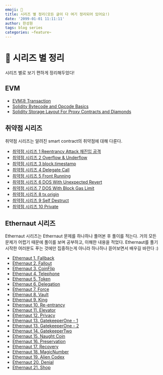 ```yaml
---
emoji: 🧢
title: 시리즈 별 정리(모든 글이 다 여기 정리되어 있어요!) 
date: '2099-01-01 11:11:11'
author: 한성원
tags: blog series 
categories: ~feature~
---
```



# 👋 시리즈 별 정리
시리즈 별로 보기 편하게 정리해두었다!

## EVM
- [EVM과 Transaction](https://holyhansss.github.io/EVM/evm/)
- [Solidity Bytecode and Opcode Basics](https://holyhansss.github.io/EVM/SolidityBytecodeandOpcodeBasics/)
- [Solidity Storage Layout For Proxy Contracts and Diamonds](https://holyhansss.github.io/EVM/StorageLayoutForProxy/)

## 취약점 시리즈
취약점 시리즈는 알려진 smart contract의 취약점에 대해 다룬다.

- [취약점 시리즈 1 Reentrancy Attack 재진입 공격](https://holyhansss.github.io/vulnerability/reentrancy_attack/reentrancy_attack/)
- [취약점 시리즈 2 Overflow & Underflow](https://holyhansss.github.io/vulnerability/over_under_flow/over_under_flow/)
- [취약점 시리즈 3 block.timestamp](https://holyhansss.github.io/vulnerability/block_timestamp/block_timestamp/)
- [취약점 시리즈 4 Delegate Call](https://holyhansss.github.io/vulnerability/delegate_call/delegate_call/)
- [취약점 시리즈 5 Front Running](https://holyhansss.github.io/vulnerability/front_running/front_running/)
- [취약점 시리즈 6 DOS With Unexpected Revert](https://holyhansss.github.io/vulnerability/dos_with_unexpected_revert/dos_unexpected_revert/)
- [취약점 시리즈 7 DOS With Block Gas Limit](https://holyhansss.github.io/vulnerability/dos_with_block_gas_limit/dos_block_gas_limit/)
- [취약점 시리즈 8 tx.origin](https://holyhansss.github.io/vulnerability/tx.origin/tx_origin/)
- [취약점 시리즈 9 Self Destruct](https://holyhansss.github.io/vulnerability/selfdestruct/selfdestruct/)
- [취약점 시리즈 10 Private](https://holyhansss.github.io/vulnerability/private_variable/private_variable/)


## Ethernaut 시리즈
Ethernaut 시리즈는 Ethernaut 문제를 하나하나 풀어본 후 풀이를 적는다. 거의 모든 문제가 어렵기 때문에 풀이를 보며 공부하고, 이해한 내용을 적었다. Ethernaut를 풀기 시작한 여러분도 푸는 것에만 집중하는게 아니라 하나하나 뜯어보면서 배우길 바란다 :) 

- [Ethernaut 1. Fallback](https://holyhansss.github.io/ethernaut/1_fallback_ethernaut/1_fallback_ethernaut/) 
- [Ethernaut 2. Fallout](https://holyhansss.github.io/ethernaut/2_fallout_ethernaut/2_fallout_ethernaut/)
- [Ethernaut 3. CoinFlip](https://holyhansss.github.io/ethernaut/3_coinFilp_ethernaut/3_coinFlip_ethernaut/)
- [Ethernaut 4. Telephone](https://holyhansss.github.io/ethernaut/4_telephone_ethernaut/4_telephone_ethernaut/)
- [Ethernaut 5. Token](https://holyhansss.github.io/ethernaut/5_token_ethernaut/5_token_ethernaut/)
- [Ethernaut 6. Delegation](https://holyhansss.github.io/ethernaut/6_delegation_ethernaut/6_delegation_ethernaut/)
- [Ethernaut 7. Force](https://holyhansss.github.io/ethernaut/7_force_ethernaut/7_force_ethernaut/)
- [Ethernaut 8. Vault](https://holyhansss.github.io/ethernaut/8_vault_ethernaut/8_vault_ethernaut/)
- [Ethernaut 9. King](https://holyhansss.github.io/ethernaut/9_king_ethernaut/9_king_ethernaut/)
- [Ethernaut 10. Re-entrancy](https://holyhansss.github.io/ethernaut/10_Re-entrancy_ethernaut/10_Re-entrancy_ethernaut/)
- [Ethernaut 11. Elevator](https://holyhansss.github.io/ethernaut/11_elevator_ethernaut/11_elevator_ethernaut/)
- [Ethernaut 12. Privacy](https://holyhansss.github.io/ethernaut/12_privacy_ethernaut/12_privacy_ethernaut/)
- [Ethernaut 13. GatekeeperOne - 1](https://holyhansss.github.io/ethernaut/13_gatekeeperOne_ethernaut/13_gatekepperOne_1_ethernaut/)
- [Ethernaut 13. GatekeeperOne - 2](https://holyhansss.github.io/ethernaut/13_gatekeeperOne_ethernaut/13_gatekepperOne_2_ethernaut/)
- [Ethernaut 14. GatekeeperTwo](https://holyhansss.github.io/ethernaut/14_gatekeeperTwo_ethernaut/14_gatekeeperTwo_ethernaut/)
- [Ethernaut 15. Naught Coin](https://holyhansss.github.io/ethernaut/15_naughtCoin_ethernaut/15_naughtCoin_ethernaut/)
- [Ethernaut 16. Preservation](https://holyhansss.github.io/ethernaut/16_preservation_ethernaut/16_preservation_ethernaut/)
- [Ethernaut 17. Recovery](https://holyhansss.github.io/ethernaut/17_recovery_ethernaut/17_recovery_ethernaut/)
- [Ethernaut 18. MagicNumber](https://holyhansss.github.io/ethernaut/18_magicNumber_ethernaut/18_magicNumber_ethernaut/)
- [Ethernaut 19. Alien Codex](https://holyhansss.github.io/ethernaut/19_alienCodex_ethernaut/19_alienCodex_ethernaut/)
- [Ethernaut 20. Denial](https://holyhansss.github.io/ethernaut/20_denial_ethernaut/20_denial_ethernaut/)
- [Ethernaut 21. Shop](https://holyhansss.github.io/ethernaut/21_shop_ethernaut/21_shop_ethernaut/)

```toc

```